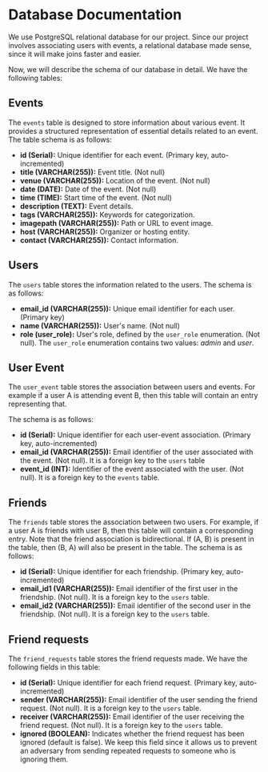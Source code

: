 # Database Documentation

We use PostgreSQL relational database for our project. Since our project involves associating users with events, a relational database made sense, since it will make joins faster and easier. 

Now, we will describe the schema of our database in detail. We have the following tables:

## Events 
The `events` table is designed to store information about various event. It provides a structured representation of essential details related to an event. The table schema is as follows:

- **id (Serial):** Unique identifier for each event. (Primary key, auto-incremented)
- **title (VARCHAR(255)):** Event title. (Not null)
- **venue (VARCHAR(255)):** Location of the event. (Not null)
- **date (DATE):** Date of the event. (Not null)
- **time (TIME):** Start time of the event. (Not null)
- **description (TEXT):** Event details.
- **tags (VARCHAR(255)):** Keywords for categorization.
- **imagepath (VARCHAR(255)):** Path or URL to event image.
- **host (VARCHAR(255)):** Organizer or hosting entity.
- **contact (VARCHAR(255)):** Contact information.


## Users
The `users` table stores the information related to the users. The schema is as follows:
- **email_id (VARCHAR(255)):** Unique email identifier for each user. (Primary key)
- **name (VARCHAR(255)):** User's name. (Not null)
- **role (user_role):** User's role, defined by the `user_role` enumeration. (Not null). The `user_role` enumeration contains two values: *admin* and *user*.

## User Event
The `user_event` table stores the association between users and events. For example if a user A is attending event B, then this table will contain an entry representing that. 

The schema is as follows:

- **id (Serial):** Unique identifier for each user-event association. (Primary key, auto-incremented)
- **email_id (VARCHAR(255)):** Email identifier of the user associated with the event. (Not null). It is a foreign key to the `users` table
- **event_id (INT):** Identifier of the event associated with the user. (Not null). It is a foreign key to the `events` table.


## Friends
The `friends` table stores the association between two users. For example, if a user A is friends with user B, then this table will contain a corresponding entry. Note that the friend association is bidirectional. If (A, B) is present in the table, then (B, A) will also be present in the table. The schema is as follows:

- **id (Serial):** Unique identifier for each friendship. (Primary key, auto-incremented)
- **email_id1 (VARCHAR(255)):** Email identifier of the first user in the friendship. (Not null). It is a foreign key to the `users` table.
- **email_id2 (VARCHAR(255)):** Email identifier of the second user in the friendship. (Not null). It is a foreign key to the `users` table.

## Friend requests
The `friend_requests` table stores the friend requests made. We have the following fields in this table:

- **id (Serial):** Unique identifier for each friend request. (Primary key, auto-incremented)
- **sender (VARCHAR(255)):** Email identifier of the user sending the friend request. (Not null). It is a foreign key to the `users` table.
- **receiver (VARCHAR(255)):** Email identifier of the user receiving the friend request. (Not null). It is a foreign key to the `users` table. 
- **ignored (BOOLEAN):** Indicates whether the friend request has been ignored (default is false). We keep this field since it allows us to prevent an adversary from sending repeated requests to someone who is ignoring them. 
